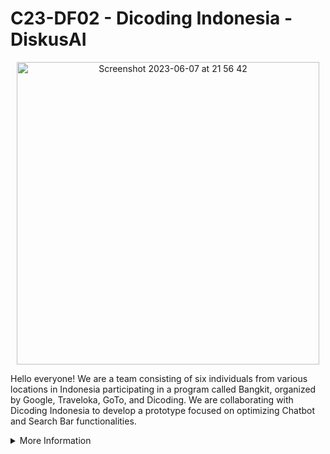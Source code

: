 # C23-DF02 - Dicoding Indonesia - DiskusAI

<p align="center">
     <img width="484" alt="Screenshot 2023-06-07 at 21 56 42" src="https://github.com/C23-DF02-DiskusAI-Dicoding-Indonesia/.github/assets/132810595/f6edca83-e298-48e9-b313-32b86b5291f5">
</p>

Hello everyone! We are a team consisting of six individuals from various locations in Indonesia participating in a program called Bangkit, organized by Google, Traveloka, GoTo, and Dicoding. We are collaborating with Dicoding Indonesia to develop a prototype focused on optimizing Chatbot and Search Bar functionalities. 

<details>
<summary>More Information</summary>
<br>

## DiskusAI
DiskusAI is a platform that combines Discussion Forums, Search Bar Optimization, and Chatbot AI functionalities. DiskusAI aims to provide a better user experience by delivering relevant and helpful answers in discussions, assisting users in finding information effectively, and suggesting appropriate discussion topics. DiskusAI also enhance the search bar feature by providing input suggestions to users. 

<p align="center">
    <img width="712" alt="Screenshot 2023-06-07 at 22 42 22" src="https://github.com/C23-DF02-DiskusAI-Dicoding-Indonesia/.github/assets/132810595/04206a48-6fff-443c-8e67-0d4a3ea29cc6">
</p>
     
## Our Teams     

#### Machine Learning Team
| ID          | Name                 | Social Media |
| ------------| -------------------- | ------------ |
| M185DSX2110 | Ahmad Azzam Alhanafi | [Linkedin](https://www.linkedin.com/in/azzamhanafi/) |
| M181DSY1842 | Safira Raissa Rahmi  | [Linkedin](https://www.linkedin.com/in/safira-raissa-rahmi-a81668212/)|
| M181DSY2915 | Marcella Sintauly    | [Linkedin](https://www.linkedin.com/in/marcella-sintauly-67a473216/) |
| M209DKY3796 | Dewi Arumsari        | [Linkedin](https://www.linkedin.com/in/dewi-arumsari/) |

#### Cloud Computing Team
| ID          | Name                 | Social Media |
| ------------| -------------------- | ------------ |
| C360DSX2396 | Antonio Passaka A. W | [Linkedin](https://www.linkedin.com/in/antoniopassaka/) |
| C360DSY1917 | Shafaa Budi Aulia    | [Linkedin](https://www.linkedin.com/in/shafaabudiaulia/)|
     
## Tools and Resources
#### Machine Learning Team
- Code Platform : 
- Programming Language : 
- Library :
     
### Cloud Computing Team
- Cloud Environment : Google Cloud Platform (GCP), Cloud Run, Cloud SQL
- Programming Language : 
- Web Server : Flask API

## Repository
#### Machine Learning 
[Chatbot-Modelling](https://github.com/C23-DF02-DiskusAI-Dicoding-Indonesia/Chatbot-Modelling), Chatbot Modelling is
[SearchBar-Modeling](https://github.com/C23-DF02-DiskusAI-Dicoding-Indonesia/SearchBar-Modeling), .....
[Chatbot-Response-Endpoint](https://github.com/C23-DF02-DiskusAI-Dicoding-Indonesia/Chatbot-Response-Endpoint),......
[SearchBar-Suggestion-Endpoint](https://github.com/C23-DF02-DiskusAI-Dicoding-Indonesia/SearchBar-Suggestion-Endpoint),......
[ML-Exploration](https://github.com/C23-DF02-DiskusAI-Dicoding-Indonesia/ML-Exploration),......
     
#### Cloud Computing https://github.com/C23-DF02-DiskusAI-Dicoding-Indonesia/CC-Exploration
[API-Serving](https://github.com/C23-DF02-DiskusAI-Dicoding-Indonesia/API-Serving), API-Serving is 
[CC-Exploration](https://github.com/C23-DF02-DiskusAI-Dicoding-Indonesia/CC-Exploration),.....
     
</details>
